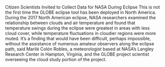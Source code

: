 Citizen Scientists Invited to Collect Data for NASA During Eclipse 
 This is not the first time the GLOBE eclipse tool has been deployed in North America. During the 2017 North American eclipse, NASA researchers examined the relationship between clouds and air temperature and found that temperature swings during the eclipse were greatest in areas with less cloud cover, while temperature fluctuations in cloudier regions were more muted. It’s a finding that would have been difficult, perhaps impossible, without the assistance of numerous amateur observers along the eclipse path, said Marilé Colón Robles, a meteorologist based at NASA’s Langley Research Center in Hampton, Virginia, and the GLOBE project scientist overseeing the cloud study portion of the project.